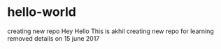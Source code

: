 # hello-world
creating new repo
Hey Hello 
This is akhil
creating new repo for learning
removed details on 15 june 2017
